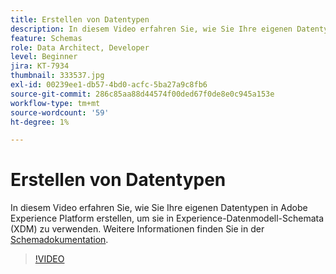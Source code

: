 ```yaml
---
title: Erstellen von Datentypen
description: In diesem Video erfahren Sie, wie Sie Ihre eigenen Datentypen in Adobe Experience Platform erstellen, um sie in Experience-Datenmodell-Schemata (XDM) zu verwenden.
feature: Schemas
role: Data Architect, Developer
level: Beginner
jira: KT-7934
thumbnail: 333537.jpg
exl-id: 00239ee1-db57-4bd0-acfc-5ba27a9c8fb6
source-git-commit: 286c85aa88d44574f00ded67f0de8e0c945a153e
workflow-type: tm+mt
source-wordcount: '59'
ht-degree: 1%

---
```


# Erstellen von Datentypen

In diesem Video erfahren Sie, wie Sie Ihre eigenen Datentypen in Adobe Experience Platform erstellen, um sie in Experience-Datenmodell-Schemata (XDM) zu verwenden. Weitere Informationen finden Sie in der [Schemadokumentation](https://experienceleague.adobe.com/docs/experience-platform/xdm/home.html?lang=de).

>[!VIDEO](https://video.tv.adobe.com/v/333537?learn=on&enablevpops)
